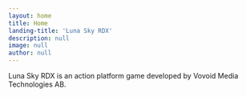 ```yaml
---
layout: home
title: Home
landing-title: 'Luna Sky RDX'
description: null
image: null
author: null
---
```


Luna Sky RDX is an action platform game developed by Vovoid Media Technologies AB.